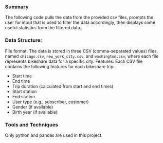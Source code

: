 ### Summary
The following code pulls the data from the provided csv files, prompts the user for input that is used to filter the data accordingly, then displays some useful statistics from the filtered data.

### Data Structure:
File format: The data is stored in three CSV (comma-separated values) files, named `chicago.csv`, `new_york_city.csv`, and `washington.csv`, where each file represents bikeshare data for a specific city.
Features: Each CSV file contains the following features for each bikeshare trip:
- Start time
- End time
- Trip duration (calculated from start and end times)
- Start station
- End station
- User type (e.g., subscriber, customer)
- Gender (if available)
- Birth year (if available)

### Tools and Techniques
Only python and pandas are used in this project.
